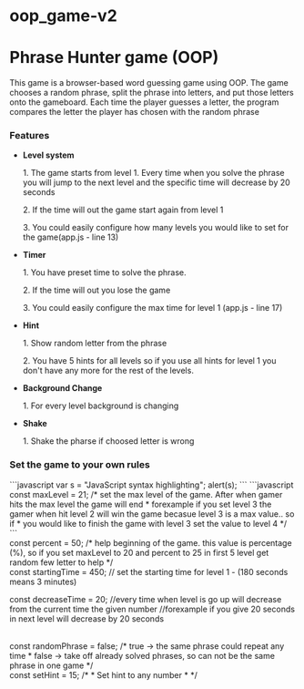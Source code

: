 # oop_game-v2
<h1>Phrase Hunter game (OOP)</h1>

<p>This game is a browser-based word guessing game using OOP. The game chooses a random phrase, split the phrase into letters, and put those letters onto the gameboard. Each time the player guesses a letter, the program compares the letter the player has chosen with the random phrase</p>

<h3>Features</h3>
<ul>
    <li><b>Level system</b>
    <p>1. The game starts from level 1. Every time when you solve the phrase you will jump to the next level and the specific time will decrease by 20 seconds</p>
    <p>2. If the time will out the game start again from level 1</p>
    <p>3. You could easily configure how many levels you would like to set for the game(app.js - line 13)</p>
    </li>
    <li><b>Timer</b>
    <p>1. You have preset time to solve the phrase.</p>
    <p>2. If the time will out you lose the game</p>
    <p>3. You could easily configure the max time for level 1 (app.js - line 17)</p>
    </li>
    <li><b>Hint</b>
    <p>1. Show random letter from the phrase</p>
    <p>2. You have 5 hints for all levels so if you use all hints for level 1 you don't have any more for the rest of the levels.</p>
    </li>
    <li><b>Background Change</b>
    <p>1. For every level background is changing</p>
    </li>
     <li><b>Shake</b>
    <p>1. Shake the pharse if choosed letter is wrong</p>
    </li>
</ul>

<h3>Set the game to your own rules</h3>
```javascript
var s = "JavaScript syntax highlighting";
alert(s);
```
    ```javascript
    const maxLevel = 21;        /* set the max level of the game. After when gamer hits the max level the game will end
                            * forexample if you set level 3 the gamer when hit level 2 will win the game becasue level 3 is a max value.. so if 
                            * you would like to finish the game with level 3 set the value to level 4
                            */
    ```
<br>
const percent = 50;         /* help beginning of the game. this value is percentage (%), so if you set maxLevel to 20 and percent to 25 in first 5 level get  random few letter  to help 
                            */
<br>
const startingTime = 450;   // set the starting time for level 1 - (180 seconds means 3 minutes)
<br>

const decreaseTime = 20;    //every time when level is go up will decrease from the current time the given number 
                            //forexample if you give 20 seconds in next level will decrease by 20 seconds

<br>
const randomPhrase = false; /* true -> the same phrase could repeat any time 
                             * false -> take off already solved phrases, so can not be the same phrase in one game
                             */
<br>
const setHint = 15;         /* 
                            * Set hint to any number
                            * 
                            */   